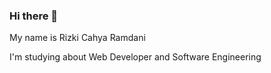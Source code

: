 ### Hi there 👋

My name is Rizki Cahya Ramdani

I'm studying about Web Developer and Software Engineering
